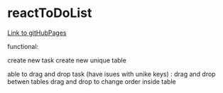 ﻿# reactToDoList

[Link to gitHubPages](https://rostyslavostapyak.github.io/reactToDoList/)

functional:

create new task
create new unique table

able to drag and drop task (have isues with unike keys)
:
drag and drop betwen tables
drag and drop to change order inside table
